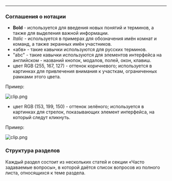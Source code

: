 ***

### Соглашения о нотации

 - **Bold** - используется для введения новых понятий и терминов, а также для выделения важной информации.
 - _Italic_ - используется в примерах для обозначения имён комнат и команд, а также экранных имён участников.
 - «абв» - такие кавычки используются для русских терминов. 
 - "abc" - такие кавычки используются для элементов интерфейса на английском - названий кнопок, модалов, полей, окон, клавиш.
 - цвет RGB (255, 167, 127) - оттенок коричневого; используется в картинках для привлечения внимания к участкам, ограниченных рамками этого цвета.
 
 Пример:

 ![clip.png](https://in.kato.im/c925dfffcc6aafbf8e203b2d55907264af50ac17e4da949d421435a4ee950a/clip.png)

 - цвет RGB (153, 199, 150) - оттенок зелёного; используется в картинках для стрелок, показывающих элемент интерфейса, на который следут кликнуть.
 
 Пример:

 ![clip.png](https://in.kato.im/98f85177abeb89384b0ff5ec89beeb33384ab2a491b109f1f8a089f9161fed3/clip.png)

### Структура разделов

Каждый раздел состоит из нескольких статей и секции «Часто задаваемые вопросы», в которой даётся список вопросов из полного листа, относящихся к теме раздела.  
